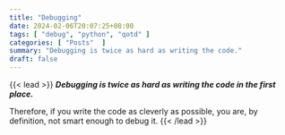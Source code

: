 ```yaml
---
title: "Debugging"
date: 2024-02-06T20:07:25+08:00
tags: [ "debug", "python", "qotd" ]
categories: [ "Posts"  ]
summary: "Debugging is twice as hard as writing the code."
draft: false
---
```

{{< lead >}}
***Debugging is twice as hard as writing the code in the first place.***

Therefore, if you write the code as cleverly as possible, you are, by definition, not smart enough to debug it.
{{< /lead >}}

